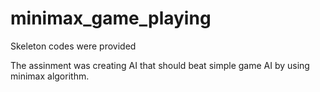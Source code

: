 # minimax_game_playing

Skeleton codes were provided

The assinment was creating AI that should beat simple game AI by using minimax algorithm. 

